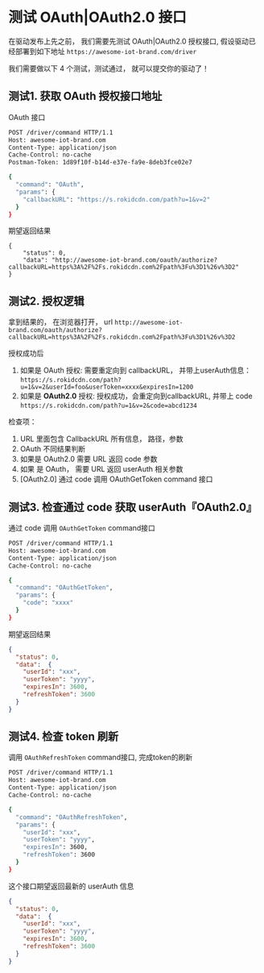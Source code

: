 # 测试 OAuth|OAuth2.0 接口

在驱动发布上先之前， 我们需要先测试 OAuth|OAuth2.0 授权接口, 假设驱动已经部署到如下地址  `https://awesome-iot-brand.com/driver`

我们需要做以下 4 个测试，测试通过， 就可以提交你的驱动了！

## 测试1. 获取 OAuth 授权接口地址

OAuth 接口

```bash
POST /driver/command HTTP/1.1
Host: awesome-iot-brand.com
Content-Type: application/json
Cache-Control: no-cache
Postman-Token: 1d89f10f-b14d-e37e-fa9e-8deb3fce02e7

{
  "command": "OAuth",
  "params": {
    "callbackURL": "https://s.rokidcdn.com/path?u=1&v=2"
  }
}
```

期望返回结果

```
{
    "status": 0,
    "data": "http://awesome-iot-brand.com/oauth/authorize?callbackURL=https%3A%2F%2Fs.rokidcdn.com%2Fpath%3Fu%3D1%26v%3D2"
}
```

## 测试2. 授权逻辑

拿到结果的， 在浏览器打开， url `http://awesome-iot-brand.com/oauth/authorize?callbackURL=https%3A%2F%2Fs.rokidcdn.com%2Fpath%3Fu%3D1%26v%3D2`

授权成功后

1. 如果是 OAuth 授权:  需要重定向到 callbackURL， 并带上userAuth信息： `https://s.rokidcdn.com/path?u=1&v=2&userId=foo&userToken=xxxx&expiresIn=1200`
2. 如果是 **OAuth2.0** 授权:
授权成功，会重定向到callbackURL, 并带上 code  `https://s.rokidcdn.com/path?u=1&v=2&code=abcd1234`

检查项：

1. URL 里面包含 CallbackURL 所有信息， 路径，参数
2. OAuth 不同结果判断
  1. 如果是 OAuth2.0 需要 URL 返回 code 参数
  2. 如果 是 OAuth， 需要 URL 返回 userAuth 相关参数
3. [OAuth2.0] 通过 code 调用 OAuthGetToken command 接口

## 测试3. 检查通过 code 获取 userAuth『OAuth2.0』

通过 code 调用 `OAuthGetToken` command接口

```bash
POST /driver/command HTTP/1.1
Host: awesome-iot-brand.com
Content-Type: application/json
Cache-Control: no-cache

{
  "command": "OAuthGetToken",
  "params": {
    "code": "xxxx"
  }
}
```

期望返回结果

```json
{
  "status": 0,
  "data":  {
    "userId": "xxx",
    "userToken": "yyyy",
    "expiresIn": 3600,
    "refreshToken": 3600
  }
}
```


## 测试4. 检查 token 刷新

调用 `OAuthRefreshToken` command接口, 完成token的刷新

```bash
POST /driver/command HTTP/1.1
Host: awesome-iot-brand.com
Content-Type: application/json
Cache-Control: no-cache

{
  "command": "OAuthRefreshToken",
  "params": {
    "userId": "xxx",
    "userToken": "yyyy",
    "expiresIn": 3600,
    "refreshToken": 3600
  }
}
```

这个接口期望返回最新的 userAuth 信息

```json
{
  "status": 0,
  "data":  {
    "userId": "xxx",
    "userToken": "yyyy",
    "expiresIn": 3600,
    "refreshToken": 3600
  }
}
```
